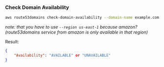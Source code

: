 ### Check Domain Availability

```sh
aws route53domains check-domain-availability --domain-name example.com --region us-east-1
```

*note: that you have to use `--region us-east-1` because amazon? (route53domains service from amazon is only available in that region)*

Result:

```json
{
    "Availability": "AVAILABLE" or "UNAVAILABLE"
}
```